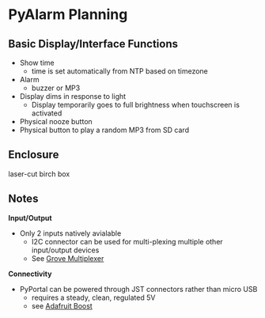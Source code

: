# PyAlarm Planning

## Basic Display/Interface Functions
* Show time
  * time is set automatically from NTP based on timezone
* Alarm
  * buzzer or MP3
* Display dims in response to light
  * Display temporarily goes to full brightness when touchscreen is activated
* Physical nooze button
* Physical button to play a random MP3 from SD card 

## Enclosure
laser-cut birch box

## Notes
**Input/Output**
* Only 2 inputs natively avialable 
  * I2C connector can be used for multi-plexing multiple other input/output devices
  * See [Grove Multiplexer](https://www.kiwi-electronics.nl/nl/grove-8-channel-i2c-multiplexer-i2c-hub-tca9548a-10023?language=nl-nl&currency=EUR&gclid=Cj0KCQjwv5uKBhD6ARIsAGv9a-xhyaoCvmtyrrJM-ZgV2S13VDWcPluiJPzghdPwEd95_w9yCTiDhtMaAnB8EALw_wcB)

**Connectivity**
* PyPortal can be powered through JST connectors rather than micro USB
  * requires a steady, clean, regulated 5V 
  * see [Adafruit Boost](https://www.kiwi-electronics.nl/nl/lipo-rider-plus-charger-booster-5v-2-4a-usb-type-c-9960?search=boost)

